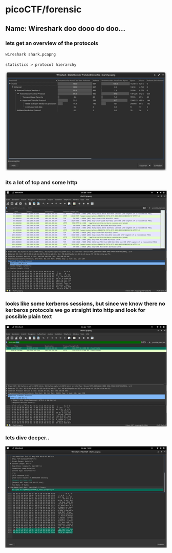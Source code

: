 # picoCTF/forensic

## Name: Wireshark doo dooo do doo...

### lets get an overview of the protocols
```
wireshark shark.pcapng

statistics > protocol hierarchy
```

![alt text](https://github.com/skybreakjohnson/picoCTF-forensic/blob/main/shark1_1.png?raw=true)

### its a lot of tcp and some http 
![alt text](https://github.com/skybreakjohnson/picoCTF-forensic/blob/main/shark1_2.png?raw=true)

### looks like some kerberos sessions, but since we know there no kerberos protocols we go straight into http and look for possible plain text

![alt text](https://github.com/skybreakjohnson/picoCTF-forensic/blob/main/shark1_3.png?raw=true)

### lets dive deeper..

![alt text](https://github.com/skybreakjohnson/picoCTF-forensic/blob/main/shark1_4.png?raw=true)
